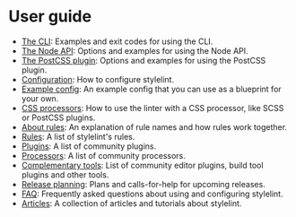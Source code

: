 # User guide

-   [The CLI](/docs/user-guide/cli.md): Examples and exit codes for using the CLI.
-   [The Node API](/docs/user-guide/node-api.md): Options and examples for using the Node API.
-   [The PostCSS plugin](/docs/user-guide/postcss-plugin.md): Options and examples for using the PostCSS plugin.
-   [Configuration](/docs/user-guide/configuration.md): How to configure stylelint.
-   [Example config](/docs/user-guide/example-config.md): An example config that you can use as a blueprint for your own.
-   [CSS processors](/docs/user-guide/css-processors.md): How to use the linter with a CSS processor, like SCSS or PostCSS plugins.
-   [About rules](/docs/user-guide/about-rules.md): An explanation of rule names and how rules work together.
-   [Rules](/docs/user-guide/rules.md): A list of stylelint's rules.
-   [Plugins](/docs/user-guide/plugins.md): A list of community plugins.
-   [Processors](/docs/user-guide/processors.md): A list of community processors.
-   [Complementary tools](/docs/user-guide/complementary-tools.md): List of community editor plugins, build tool plugins and other tools.
-   [Release planning](/docs/user-guide/release-planning.md): Plans and calls-for-help for upcoming releases.
-   [FAQ](/docs/user-guide/faq.md): Frequently asked questions about using and configuring stylelint.
-   [Articles](/docs/user-guide/articles.md): A collection of articles and tutorials about stylelint.
